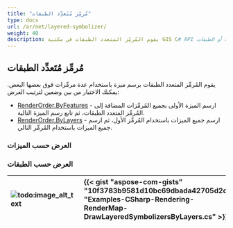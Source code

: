 ```yaml
---
title: "مُرمِّز مُتَعدِّد الطبقات"
type: docs
url: /ar/net/layered-symbolizer/
weight: 40
description: يقوم المُرمِّز المتعدد الطبقات في مكتبة GIS C# API برسم ميزة باستخدام عدة مرمِّزات فوق بعضها البعض مع أوضاع ترتيب العرض بناءً على الميزات أو الطبقات.
---
```


## **مُرمِّز مُتَعدِّد الطبقات**
يقوم المُرمِّز المتعدد الطبقات برسم ميزة باستخدام عدة مرمِّزات فوق بعضها البعض. يمكنك الاختيار من بين وضعين لترتيب العرض:

- [RenderOrder.ByFeatures](https://reference.aspose.com/gis/net/aspose.gis.rendering.symbolizers/renderingorder) - ارسم الميزة الأولى بجميع المُرمِّزات المضافة إلى المُرمِّز المتعدد الطبقات، ثم تابع رسم الميزة التالية.
- [RenderOrder.ByLayers](https://reference.aspose.com/gis/net/aspose.gis.rendering.symbolizers/renderingorder) - ارسم جميع الميزات باستخدام المُرمِّز الأول، ثم ارسم جميع الميزات باستخدام المُرمِّز التالي.

### **العرض حسب الميزات**

### **العرض حسب الطبقات**


|![todo:image_alt_text](layered-symbolizer_1.png)|{{< gist "aspose-com-gists" "10f3783b9581d10bc69dbada42705d2c" "Examples-CSharp-Rendering-RenderMap-DrawLayeredSymbolizersByLayers.cs" >}}|
| :- | :- |

